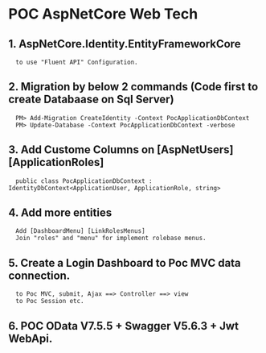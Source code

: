 # POC AspNetCore Web Tech
## 1. AspNetCore.Identity.EntityFrameworkCore 
      to use "Fluent API" Configuration.
## 2. Migration by below 2 commands (Code first to create Databaase on Sql Server)
      PM> Add-Migration CreateIdentity -Context PocApplicationDbContext
      PM> Update-Database -Context PocApplicationDbContext -verbose

## 3. Add Custome Columns on [AspNetUsers] [ApplicationRoles] 
      public class PocApplicationDbContext : IdentityDbContext<ApplicationUser, ApplicationRole, string>

## 4. Add more entities
      Add [DashboardMenu] [LinkRolesMenus] 
      Join "roles" and "menu" for implement rolebase menus.
      
## 5. Create a Login Dashboard to Poc MVC data connection.
      to Poc MVC, submit, Ajax ==> Controller ==> view 
      to Poc Session etc.
      
## 6. POC OData V7.5.5 + Swagger V5.6.3 + Jwt WebApi.
